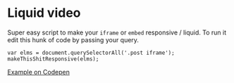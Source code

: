 # Liquid video

Super easy script to make your `iframe` or `embed` responsive / liquid. To run it edit this hunk of code by passing your query.

```
var elms = document.querySelectorAll('.post iframe');
makeThisShitResponsive(elms);
```

[Example on Codepen](http://codepen.io/pawelgrzybek/pen/vGxqaq)
